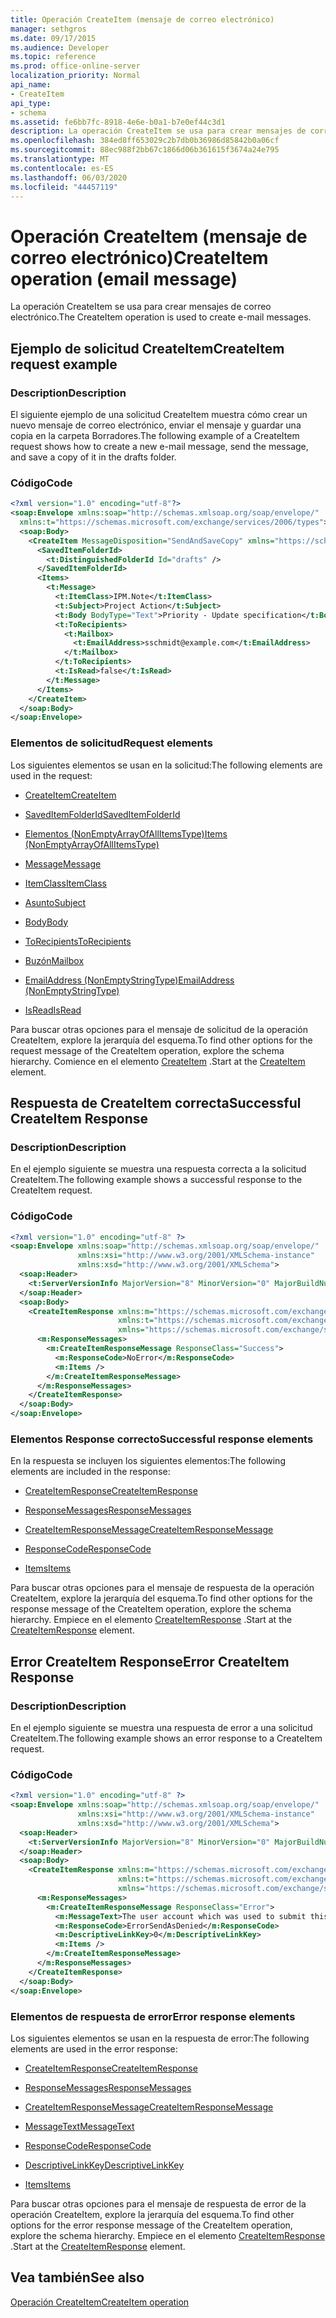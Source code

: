 ```yaml
---
title: Operación CreateItem (mensaje de correo electrónico)
manager: sethgros
ms.date: 09/17/2015
ms.audience: Developer
ms.topic: reference
ms.prod: office-online-server
localization_priority: Normal
api_name:
- CreateItem
api_type:
- schema
ms.assetid: fe6bb7fc-8918-4e6e-b0a1-b7e0ef44c3d1
description: La operación CreateItem se usa para crear mensajes de correo electrónico.
ms.openlocfilehash: 384ed8ff653029c2b7db0b36986d85842b0a06cf
ms.sourcegitcommit: 88ec988f2bb67c1866d06b361615f3674a24e795
ms.translationtype: MT
ms.contentlocale: es-ES
ms.lasthandoff: 06/03/2020
ms.locfileid: "44457119"
---
```

# <a name="createitem-operation-email-message"></a><span data-ttu-id="b806a-103">Operación CreateItem (mensaje de correo electrónico)</span><span class="sxs-lookup"><span data-stu-id="b806a-103">CreateItem operation (email message)</span></span>

<span data-ttu-id="b806a-104">La operación CreateItem se usa para crear mensajes de correo electrónico.</span><span class="sxs-lookup"><span data-stu-id="b806a-104">The CreateItem operation is used to create e-mail messages.</span></span>
  
## <a name="createitem-request-example"></a><span data-ttu-id="b806a-105">Ejemplo de solicitud CreateItem</span><span class="sxs-lookup"><span data-stu-id="b806a-105">CreateItem request example</span></span>

### <a name="description"></a><span data-ttu-id="b806a-106">Description</span><span class="sxs-lookup"><span data-stu-id="b806a-106">Description</span></span>

<span data-ttu-id="b806a-107">El siguiente ejemplo de una solicitud CreateItem muestra cómo crear un nuevo mensaje de correo electrónico, enviar el mensaje y guardar una copia en la carpeta Borradores.</span><span class="sxs-lookup"><span data-stu-id="b806a-107">The following example of a CreateItem request shows how to create a new e-mail message, send the message, and save a copy of it in the drafts folder.</span></span>
  
### <a name="code"></a><span data-ttu-id="b806a-108">Código</span><span class="sxs-lookup"><span data-stu-id="b806a-108">Code</span></span>

```XML
<?xml version="1.0" encoding="utf-8"?>
<soap:Envelope xmlns:soap="http://schemas.xmlsoap.org/soap/envelope/"
  xmlns:t="https://schemas.microsoft.com/exchange/services/2006/types">
  <soap:Body>
    <CreateItem MessageDisposition="SendAndSaveCopy" xmlns="https://schemas.microsoft.com/exchange/services/2006/messages">
      <SavedItemFolderId>
        <t:DistinguishedFolderId Id="drafts" />
      </SavedItemFolderId>
      <Items>
        <t:Message>
          <t:ItemClass>IPM.Note</t:ItemClass>
          <t:Subject>Project Action</t:Subject>
          <t:Body BodyType="Text">Priority - Update specification</t:Body>
          <t:ToRecipients>
            <t:Mailbox>
              <t:EmailAddress>sschmidt@example.com</t:EmailAddress>
            </t:Mailbox>
          </t:ToRecipients>
          <t:IsRead>false</t:IsRead>
        </t:Message>
      </Items>
    </CreateItem>
  </soap:Body>
</soap:Envelope>
```

### <a name="request-elements"></a><span data-ttu-id="b806a-109">Elementos de solicitud</span><span class="sxs-lookup"><span data-stu-id="b806a-109">Request elements</span></span>

<span data-ttu-id="b806a-110">Los siguientes elementos se usan en la solicitud:</span><span class="sxs-lookup"><span data-stu-id="b806a-110">The following elements are used in the request:</span></span> 
  
- [<span data-ttu-id="b806a-111">CreateItem</span><span class="sxs-lookup"><span data-stu-id="b806a-111">CreateItem</span></span>](createitem.md)
    
- [<span data-ttu-id="b806a-112">SavedItemFolderId</span><span class="sxs-lookup"><span data-stu-id="b806a-112">SavedItemFolderId</span></span>](saveditemfolderid.md)
    
- [<span data-ttu-id="b806a-113">Elementos (NonEmptyArrayOfAllItemsType)</span><span class="sxs-lookup"><span data-stu-id="b806a-113">Items (NonEmptyArrayOfAllItemsType)</span></span>](items-nonemptyarrayofallitemstype.md)
    
- [<span data-ttu-id="b806a-114">Message</span><span class="sxs-lookup"><span data-stu-id="b806a-114">Message</span></span>](message-ex15websvcsotherref.md)
    
- [<span data-ttu-id="b806a-115">ItemClass</span><span class="sxs-lookup"><span data-stu-id="b806a-115">ItemClass</span></span>](itemclass.md)
    
- [<span data-ttu-id="b806a-116">Asunto</span><span class="sxs-lookup"><span data-stu-id="b806a-116">Subject</span></span>](subject.md)
    
- [<span data-ttu-id="b806a-117">Body</span><span class="sxs-lookup"><span data-stu-id="b806a-117">Body</span></span>](body.md)
    
- [<span data-ttu-id="b806a-118">ToRecipients</span><span class="sxs-lookup"><span data-stu-id="b806a-118">ToRecipients</span></span>](torecipients.md)
    
- [<span data-ttu-id="b806a-119">Buzón</span><span class="sxs-lookup"><span data-stu-id="b806a-119">Mailbox</span></span>](mailbox.md)
    
- [<span data-ttu-id="b806a-120">EmailAddress (NonEmptyStringType)</span><span class="sxs-lookup"><span data-stu-id="b806a-120">EmailAddress (NonEmptyStringType)</span></span>](emailaddress-nonemptystringtype.md)
    
- [<span data-ttu-id="b806a-121">IsRead</span><span class="sxs-lookup"><span data-stu-id="b806a-121">IsRead</span></span>](isread.md)
    
<span data-ttu-id="b806a-122">Para buscar otras opciones para el mensaje de solicitud de la operación CreateItem, explore la jerarquía del esquema.</span><span class="sxs-lookup"><span data-stu-id="b806a-122">To find other options for the request message of the CreateItem operation, explore the schema hierarchy.</span></span> <span data-ttu-id="b806a-123">Comience en el elemento [CreateItem](createitem.md) .</span><span class="sxs-lookup"><span data-stu-id="b806a-123">Start at the [CreateItem](createitem.md) element.</span></span> 
  
## <a name="successful-createitem-response"></a><span data-ttu-id="b806a-124">Respuesta de CreateItem correcta</span><span class="sxs-lookup"><span data-stu-id="b806a-124">Successful CreateItem Response</span></span>

### <a name="description"></a><span data-ttu-id="b806a-125">Description</span><span class="sxs-lookup"><span data-stu-id="b806a-125">Description</span></span>

<span data-ttu-id="b806a-126">En el ejemplo siguiente se muestra una respuesta correcta a la solicitud CreateItem.</span><span class="sxs-lookup"><span data-stu-id="b806a-126">The following example shows a successful response to the CreateItem request.</span></span>
  
### <a name="code"></a><span data-ttu-id="b806a-127">Código</span><span class="sxs-lookup"><span data-stu-id="b806a-127">Code</span></span>

```XML
<?xml version="1.0" encoding="utf-8" ?>
<soap:Envelope xmlns:soap="http://schemas.xmlsoap.org/soap/envelope/" 
               xmlns:xsi="http://www.w3.org/2001/XMLSchema-instance" 
               xmlns:xsd="http://www.w3.org/2001/XMLSchema">
  <soap:Header>
    <t:ServerVersionInfo MajorVersion="8" MinorVersion="0" MajorBuildNumber="595" MinorBuildNumber="0" xmlns:t="https://schemas.microsoft.com/exchange/services/2006/types" />
  </soap:Header>
  <soap:Body>
    <CreateItemResponse xmlns:m="https://schemas.microsoft.com/exchange/services/2006/messages" 
                        xmlns:t="https://schemas.microsoft.com/exchange/services/2006/types" 
                        xmlns="https://schemas.microsoft.com/exchange/services/2006/messages">
      <m:ResponseMessages>
        <m:CreateItemResponseMessage ResponseClass="Success">
          <m:ResponseCode>NoError</m:ResponseCode>
          <m:Items />
        </m:CreateItemResponseMessage>
      </m:ResponseMessages>
    </CreateItemResponse>
  </soap:Body>
</soap:Envelope>
```

### <a name="successful-response-elements"></a><span data-ttu-id="b806a-128">Elementos Response correcto</span><span class="sxs-lookup"><span data-stu-id="b806a-128">Successful response elements</span></span>

<span data-ttu-id="b806a-129">En la respuesta se incluyen los siguientes elementos:</span><span class="sxs-lookup"><span data-stu-id="b806a-129">The following elements are included in the response:</span></span> 
  
- [<span data-ttu-id="b806a-130">CreateItemResponse</span><span class="sxs-lookup"><span data-stu-id="b806a-130">CreateItemResponse</span></span>](createitemresponse.md)
    
- [<span data-ttu-id="b806a-131">ResponseMessages</span><span class="sxs-lookup"><span data-stu-id="b806a-131">ResponseMessages</span></span>](responsemessages.md)
    
- [<span data-ttu-id="b806a-132">CreateItemResponseMessage</span><span class="sxs-lookup"><span data-stu-id="b806a-132">CreateItemResponseMessage</span></span>](createitemresponsemessage.md)
    
- [<span data-ttu-id="b806a-133">ResponseCode</span><span class="sxs-lookup"><span data-stu-id="b806a-133">ResponseCode</span></span>](responsecode.md)
    
- [<span data-ttu-id="b806a-134">Items</span><span class="sxs-lookup"><span data-stu-id="b806a-134">Items</span></span>](items.md)
    
<span data-ttu-id="b806a-135">Para buscar otras opciones para el mensaje de respuesta de la operación CreateItem, explore la jerarquía del esquema.</span><span class="sxs-lookup"><span data-stu-id="b806a-135">To find other options for the response message of the CreateItem operation, explore the schema hierarchy.</span></span> <span data-ttu-id="b806a-136">Empiece en el elemento [CreateItemResponse](createitemresponse.md) .</span><span class="sxs-lookup"><span data-stu-id="b806a-136">Start at the [CreateItemResponse](createitemresponse.md) element.</span></span> 
  
## <a name="error-createitem-response"></a><span data-ttu-id="b806a-137">Error CreateItem Response</span><span class="sxs-lookup"><span data-stu-id="b806a-137">Error CreateItem Response</span></span>

### <a name="description"></a><span data-ttu-id="b806a-138">Description</span><span class="sxs-lookup"><span data-stu-id="b806a-138">Description</span></span>

<span data-ttu-id="b806a-139">En el ejemplo siguiente se muestra una respuesta de error a una solicitud CreateItem.</span><span class="sxs-lookup"><span data-stu-id="b806a-139">The following example shows an error response to a CreateItem request.</span></span>
  
### <a name="code"></a><span data-ttu-id="b806a-140">Código</span><span class="sxs-lookup"><span data-stu-id="b806a-140">Code</span></span>

```XML
<?xml version="1.0" encoding="utf-8" ?>
<soap:Envelope xmlns:soap="http://schemas.xmlsoap.org/soap/envelope/" 
               xmlns:xsi="http://www.w3.org/2001/XMLSchema-instance" 
               xmlns:xsd="http://www.w3.org/2001/XMLSchema">
  <soap:Header>
    <t:ServerVersionInfo MajorVersion="8" MinorVersion="0" MajorBuildNumber="595" MinorBuildNumber="0" xmlns:t="https://schemas.microsoft.com/exchange/services/2006/types" />
  </soap:Header>
  <soap:Body>
    <CreateItemResponse xmlns:m="https://schemas.microsoft.com/exchange/services/2006/messages" 
                        xmlns:t="https://schemas.microsoft.com/exchange/services/2006/types" 
                        xmlns="https://schemas.microsoft.com/exchange/services/2006/messages">
      <m:ResponseMessages>
        <m:CreateItemResponseMessage ResponseClass="Error">
          <m:MessageText>The user account which was used to submit this request does not have the right to send mail on behalf of the specified sending account.</m:MessageText>
          <m:ResponseCode>ErrorSendAsDenied</m:ResponseCode>
          <m:DescriptiveLinkKey>0</m:DescriptiveLinkKey>
          <m:Items />
        </m:CreateItemResponseMessage>
      </m:ResponseMessages>
    </CreateItemResponse>
  </soap:Body>
</soap:Envelope>
```

### <a name="error-response-elements"></a><span data-ttu-id="b806a-141">Elementos de respuesta de error</span><span class="sxs-lookup"><span data-stu-id="b806a-141">Error response elements</span></span>

<span data-ttu-id="b806a-142">Los siguientes elementos se usan en la respuesta de error:</span><span class="sxs-lookup"><span data-stu-id="b806a-142">The following elements are used in the error response:</span></span> 
  
- [<span data-ttu-id="b806a-143">CreateItemResponse</span><span class="sxs-lookup"><span data-stu-id="b806a-143">CreateItemResponse</span></span>](createitemresponse.md)
    
- [<span data-ttu-id="b806a-144">ResponseMessages</span><span class="sxs-lookup"><span data-stu-id="b806a-144">ResponseMessages</span></span>](responsemessages.md)
    
- [<span data-ttu-id="b806a-145">CreateItemResponseMessage</span><span class="sxs-lookup"><span data-stu-id="b806a-145">CreateItemResponseMessage</span></span>](createitemresponsemessage.md)
    
- [<span data-ttu-id="b806a-146">MessageText</span><span class="sxs-lookup"><span data-stu-id="b806a-146">MessageText</span></span>](messagetext.md)
    
- [<span data-ttu-id="b806a-147">ResponseCode</span><span class="sxs-lookup"><span data-stu-id="b806a-147">ResponseCode</span></span>](responsecode.md)
    
- [<span data-ttu-id="b806a-148">DescriptiveLinkKey</span><span class="sxs-lookup"><span data-stu-id="b806a-148">DescriptiveLinkKey</span></span>](descriptivelinkkey.md)
    
- [<span data-ttu-id="b806a-149">Items</span><span class="sxs-lookup"><span data-stu-id="b806a-149">Items</span></span>](items.md)
    
<span data-ttu-id="b806a-150">Para buscar otras opciones para el mensaje de respuesta de error de la operación CreateItem, explore la jerarquía del esquema.</span><span class="sxs-lookup"><span data-stu-id="b806a-150">To find other options for the error response message of the CreateItem operation, explore the schema hierarchy.</span></span> <span data-ttu-id="b806a-151">Empiece en el elemento [CreateItemResponse](createitemresponse.md) .</span><span class="sxs-lookup"><span data-stu-id="b806a-151">Start at the [CreateItemResponse](createitemresponse.md) element.</span></span> 
  
## <a name="see-also"></a><span data-ttu-id="b806a-152">Vea también</span><span class="sxs-lookup"><span data-stu-id="b806a-152">See also</span></span>



[<span data-ttu-id="b806a-153">Operación CreateItem</span><span class="sxs-lookup"><span data-stu-id="b806a-153">CreateItem operation</span></span>](createitem-operation.md)

